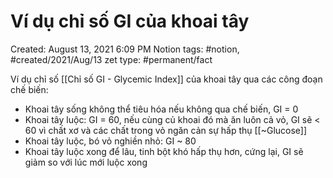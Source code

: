 # Ví dụ chỉ số GI của khoai tây

Created: August 13, 2021 6:09 PM
Notion tags: #notion, #created/2021/Aug/13
zet type: #permanent/fact

Ví dụ chỉ số [[Chỉ số GI - Glycemic Index]] của khoai tây qua các công đoạn chế biến:

- Khoai tây sống không thể tiêu hóa nếu không qua chế biến, GI = 0
- Khoai tây luộc: GI = 60, nếu cùng củ khoai đó mà ăn luôn cả vỏ, GI sẽ < 60 vì chất xơ và các chất trong vỏ ngăn cản sự hấp thụ [[~Glucose]]
- Khoai tây luộc, bó vỏ nghiền nhỏ: GI ~ 80
- Khoai tây luộc xong để lâu, tinh bột khó hấp thụ hơn, cứng lại, GI sẽ giảm so với lúc mới luộc xong